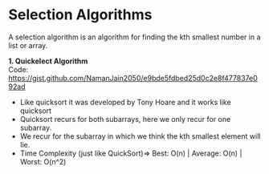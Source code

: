 # Selection Algorithms
A selection algorithm is an algorithm for finding the kth smallest number in a list or array. <br>

<b> 1. Quickelect Algorithm </b> <br>
Code: https://gist.github.com/NamanJain2050/e9bde5fdbed25d0c2e8f477837e092ad
- Like quicksort it was developed by Tony Hoare and it works like quicksort
- Quicksort recurs for both subarrays, here we only recur for one subarray. 
- We recur for the subarray in which we think the kth smallest element will lie.
- Time Complexity (just like QuickSort)=> Best: O(n) | Average: O(n) | Worst: O(n^2)

